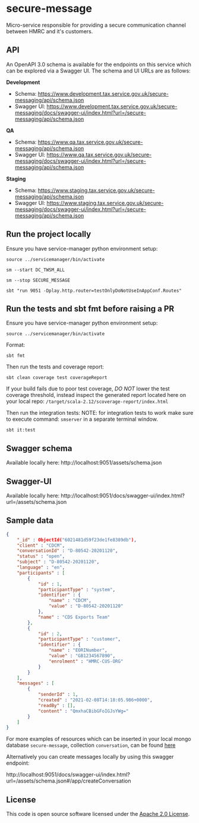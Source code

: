 # secure-message
Micro-service responsible for providing a secure communication channel between HMRC and it's customers.
 
## API

An OpenAPI 3.0 schema is available for the endpoints on this service which can be explored via a Swagger UI. The schema and UI URLs are as follows:

**Development**
- Schema: https://www.development.tax.service.gov.uk/secure-messaging/api/schema.json
- Swagger UI: https://www.development.tax.service.gov.uk/secure-messaging/docs/swagger-ui/index.html?url=/secure-messaging/api/schema.json

**QA**
- Schema: https://www.qa.tax.service.gov.uk/secure-messaging/api/schema.json
- Swagger UI: https://www.qa.tax.service.gov.uk/secure-messaging/docs/swagger-ui/index.html?url=/secure-messaging/api/schema.json

**Staging**
- Schema: https://www.staging.tax.service.gov.uk/secure-messaging/api/schema.json
- Swagger UI: https://www.staging.tax.service.gov.uk/secure-messaging/docs/swagger-ui/index.html?url=/secure-messaging/api/schema.json

## Run the project locally

Ensure you have service-manager python environment setup:

`source ../servicemanager/bin/activate`

`sm --start DC_TWSM_ALL`

`sm --stop SECURE_MESSAGE`

`sbt "run 9051 -Dplay.http.router=testOnlyDoNotUseInAppConf.Routes"`

## Run the tests and sbt fmt before raising a PR

Ensure you have service-manager python environment setup:

`source ../servicemanager/bin/activate`

Format:

`sbt fmt`

Then run the tests and coverage report:

`sbt clean coverage test coverageReport`

If your build fails due to poor test coverage, *DO NOT* lower the test coverage threshold, instead inspect the generated report located here on your local repo: `/target/scala-2.12/scoverage-report/index.html`

Then run the integration tests:
NOTE: for integration tests to work make sure to execute command: `smserver` in a separate terminal window.

`sbt it:test`

## Swagger schema

Available locally here: http://localhost:9051/assets/schema.json

## Swagger-UI

Available locally here: http://localhost:9051/docs/swagger-ui/index.html?url=/assets/schema.json

## Sample data

```json
{
    "_id" : ObjectId("6021481d59f23de1fe8389db"),
    "client" : "CDCM",
    "conversationId" : "D-80542-20201120",
    "status" : "open",
    "subject" : "D-80542-20201120",
    "language" : "en",
    "participants" : [ 
        {
            "id" : 1,
            "participantType" : "system",
            "identifier" : {
                "name" : "CDCM",
                "value" : "D-80542-20201120"
            },
            "name" : "CDS Exports Team"
        }, 
        {
            "id" : 2,
            "participantType" : "customer",
            "identifier" : {
                "name" : "EORINumber",
                "value" : "GB1234567890",
                "enrolment" : "HMRC-CUS-ORG"
            }
        }
    ],
    "messages" : [ 
        {
            "senderId" : 1,
            "created" : "2021-02-08T14:18:05.986+0000",
            "readBy" : [],
            "content" : "QmxhaCBibGFoIGJsYWg="
        }
    ]
}
```

For more examples of resources which can be inserted in your local mongo database `secure-message`, collection `conversation`, can be found [here](test/resources/model/core)

Alternatively you can create messages locally by using this swagger endpoint:

http://localhost:9051/docs/swagger-ui/index.html?url=/assets/schema.json#/app/createConversation

## License

This code is open source software licensed under the [Apache 2.0 License]("http://www.apache.org/licenses/LICENSE-2.0.html").
